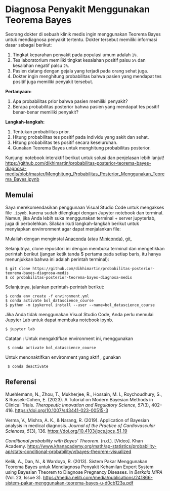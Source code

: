 # Diagnosa Penyakit Menggunakan Teorema Bayes

Seorang dokter di sebuah klinik medis ingin menggunakan Teorema Bayes untuk mendiagnosa penyakit tertentu. Dokter tersebut memiliki informasi dasar sebagai berikut:

1. Tingkat keparahan penyakit pada populasi umum adalah `1%`.
2. Tes laboratorium memiliki tingkat kesalahan positif palsu `5%` dan kesalahan negatif palsu `2%`.
3. Pasien datang dengan gejala yang terjadi pada orang sehat juga.
4. Dokter ingin menghitung probabilitas bahwa pasien yang mendapat tes positif juga memiliki penyakit tersebut.

**Pertanyaan:**
1. Apa probabilitas prior bahwa pasien memiliki penyakit?
2. Berapa probabilitas posterior bahwa pasien yang mendapat tes positif benar-benar memiliki penyakit?

**Langkah-langkah:**
1. Tentukan probabilitas prior.
2. Hitung probabilitas tes positif pada individu yang sakit dan sehat.
3. Hitung probabilitas tes positif secara keseluruhan.
4. Gunakan Teorema Bayes untuk menghitung probabilitas posterior.

Kunjungi notebook interaktif berikut untuk solusi dan penjelasan lebih lanjut!
https://github.com/dikhimartin/probabilitas-posterior-teorema-bayes-diagnosa-medis/blob/master/Menghitung_Probabilitas_Posterior_Menggunakan_Teorema_Bayes.ipynb

Memulai
---------------
Saya merekomendasikan penggunaan Visual Studio Code untuk mengakses file `.ipynb`. karena sudah dilengkapi dengan Jupyter notebook dan terminal. Namun, jika Anda lebih suka menggunakan terminal + server jupyterlab, juga di perbolehkan. Silakan ikuti langkah-langkah berikut untuk menyiapkan envinronment agar dapat menjalankan file:

Mulailah dengan menginstal [Anaconda](https://www.anaconda.com/products/distribution) (atau [Miniconda](https://docs.conda.io/en/latest/miniconda.html)), [git](https://git-scm.com/downloads), 

Selanjutnya, clone repositori ini dengan membuka terminal dan mengetikkan perintah berikut (jangan ketik tanda $ pertama pada setiap baris, itu hanya menunjukkan bahwa ini adalah perintah terminal):

    $ git clone https://github.com/dikhimartin/probabilitas-posterior-teorema-bayes-diagnosa-medis
    $ cd probabilitas-posterior-teorema-bayes-diagnosa-medis

Selanjutnya, jalankan perintah-perintah berikut:

    $ conda env create -f environment.yml
    $ conda activate bol_datascience_course
    $ python -m ipykernel install --user --name=bol_datascience_course

Jika Anda tidak menggunakan Visual Studio Code, Anda perlu memulai Jupyter Lab untuk dapat membuka notebook ipynb.

    $ jupyter lab

Catatan :
 Untuk mengaktifkan environment ini, menggunakan

     $ conda activate bol_datascience_course

 Untuk menonaktifkan environment yang aktif , gunakan

     $ conda deactivate    

Referensi
--------
Muehlemann, N., Zhou, T., Mukherjee, R., Hossain, M. I., Roychoudhury, S., & Russek-Cohen, E. (2023). A Tutorial on Modern Bayesian Methods in Clinical Trials. *Therapeutic Innovation and Regulatory Science*, *57*(3), 402–416. https://doi.org/10.1007/s43441-023-00515-3

Verma, V., Mishra, A. K., & Narang, R. (2019). Application of Bayesian analysis in medical diagnosis. *Journal of the Practice of Cardiovascular Sciences*, *5*(3), 136. https://doi.org/10.4103/jpcs.jpcs_51_19

*Conditional probability with Bayes’ Theorem*. (n.d.). [Video]. Khan Academy. https://www.khanacademy.org/math/ap-statistics/probability-ap/stats-conditional-probability/v/bayes-theorem-visualized

Kelik, A., Dan, N., & Wardoyo, R. (2013). Sistem Pakar Menggunakan Teorema Bayes untuk Mendiagnosa Penyakit Kehamilan Expert System using Bayesian Theorem to Diagnose Pregnancy Diseases. In *Berkala MIPA* (Vol. 23, Issue 3). https://media.neliti.com/media/publications/241866-sistem-pakar-menggunakan-teorema-bayes-u-d0cb123a.pdf